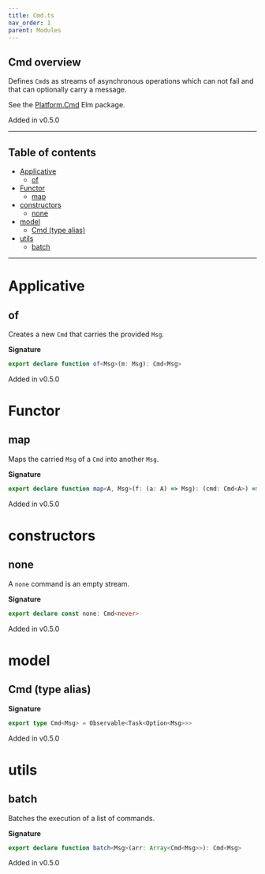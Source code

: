 ```yaml
---
title: Cmd.ts
nav_order: 1
parent: Modules
---
```


## Cmd overview

Defines `Cmd`s as streams of asynchronous operations which can not fail and that can optionally carry a message.

See the [Platform.Cmd](https://package.elm-lang.org/packages/elm/core/latest/Platform-Cmd) Elm package.

Added in v0.5.0

---

<h2 class="text-delta">Table of contents</h2>

- [Applicative](#applicative)
  - [of](#of)
- [Functor](#functor)
  - [map](#map)
- [constructors](#constructors)
  - [none](#none)
- [model](#model)
  - [Cmd (type alias)](#cmd-type-alias)
- [utils](#utils)
  - [batch](#batch)

---

# Applicative

## of

Creates a new `Cmd` that carries the provided `Msg`.

**Signature**

```ts
export declare function of<Msg>(m: Msg): Cmd<Msg>
```

Added in v0.5.0

# Functor

## map

Maps the carried `Msg` of a `Cmd` into another `Msg`.

**Signature**

```ts
export declare function map<A, Msg>(f: (a: A) => Msg): (cmd: Cmd<A>) => Cmd<Msg>
```

Added in v0.5.0

# constructors

## none

A `none` command is an empty stream.

**Signature**

```ts
export declare const none: Cmd<never>
```

Added in v0.5.0

# model

## Cmd (type alias)

**Signature**

```ts
export type Cmd<Msg> = Observable<Task<Option<Msg>>>
```

Added in v0.5.0

# utils

## batch

Batches the execution of a list of commands.

**Signature**

```ts
export declare function batch<Msg>(arr: Array<Cmd<Msg>>): Cmd<Msg>
```

Added in v0.5.0
